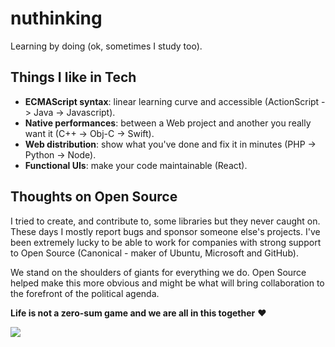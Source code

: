# nuthinking
Learning by doing (ok, sometimes I study too).

## Things I like in Tech

* **ECMAScript syntax**: linear learning curve and accessible (ActionScript -> Java -> Javascript).
* **Native performances**: between a Web project and another you really want it (C++ -> Obj-C -> Swift).
* **Web distribution**: show what you've done and fix it in minutes (PHP -> Python -> Node).
* **Functional UIs**: make your code maintainable (React).

## Thoughts on Open Source

I tried to create, and contribute to, some libraries but they never caught on. These days I mostly report bugs and sponsor someone else's projects.
I've been extremely lucky to be able to work for companies with strong support to Open Source (Canonical - maker of Ubuntu, Microsoft and GitHub).

We stand on the shoulders of giants for everything we do. Open Source helped make this more obvious and might be what will bring collaboration to the forefront of the political agenda.

**Life is not a zero-sum game and we are all in this together** ❤️

<img src="https://pbs.twimg.com/profile_banners/21177237/1566250339/1500x500" />
